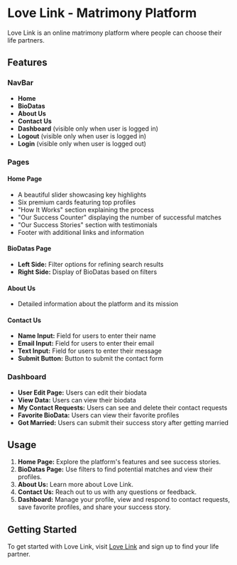 # Love Link - Matrimony Platform

Love Link is an online matrimony platform where people can choose their life partners. 

## Features

### NavBar
- **Home**
- **BioDatas**
- **About Us**
- **Contact Us**
- **Dashboard** (visible only when user is logged in)
- **Logout** (visible only when user is logged in)
- **Login** (visible only when user is logged out)

### Pages

#### Home Page
- A beautiful slider showcasing key highlights
- Six premium cards featuring top profiles
- "How It Works" section explaining the process
- "Our Success Counter" displaying the number of successful matches
- "Our Success Stories" section with testimonials
- Footer with additional links and information

#### BioDatas Page
- **Left Side:** Filter options for refining search results
- **Right Side:** Display of BioDatas based on filters

#### About Us
- Detailed information about the platform and its mission

#### Contact Us
- **Name Input:** Field for users to enter their name
- **Email Input:** Field for users to enter their email
- **Text Input:** Field for users to enter their message
- **Submit Button:** Button to submit the contact form

### Dashboard
- **User Edit Page:** Users can edit their biodata
- **View Data:** Users can view their biodata
- **My Contact Requests:** Users can see and delete their contact requests
- **Favorite BioData:** Users can view their favorite profiles
- **Got Married:** Users can submit their success story after getting married

## Usage

1. **Home Page:** Explore the platform's features and see success stories.
2. **BioDatas Page:** Use filters to find potential matches and view their profiles.
3. **About Us:** Learn more about Love Link.
4. **Contact Us:** Reach out to us with any questions or feedback.
5. **Dashboard:** Manage your profile, view and respond to contact requests, save favorite profiles, and share your success story.

## Getting Started

To get started with Love Link, visit [Love Link](your-website-url) and sign up to find your life partner.

